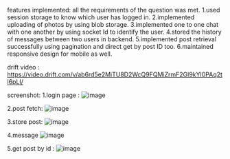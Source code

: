 features implemented:
all the requirements of the question was met.
1.used session storage to know which user has logged in.
2.implemented uploading of photos by using blob storage.
3.implemented one to one chat with one another by using socket Id to identify the user.
4.stored the history of messages  between two users in backend.
5.implemented post retrieval successfully using pagination and direct get by post ID too.
6.maintained responsive design for mobile as well.

drift video :
https://video.drift.com/v/ab6rd5e2MiTU8D2WcQ9FQMiZrmF2Gl9kYI0PAq2tl6pLI/

screenshot:
1.login page :
![image](https://github.com/Ankush-Rauniyar/kdu-coursework/assets/155981081/91444fe9-0ef7-403d-9553-53f2fc417892)

2.post fetch:
![image](https://github.com/Ankush-Rauniyar/kdu-coursework/assets/155981081/e621127c-e56f-4027-9783-296af40eeeba)

3.store post:
![image](https://github.com/Ankush-Rauniyar/kdu-coursework/assets/155981081/5fb81827-b879-4187-8283-3c99a20262b1)

4.message 
![image](https://github.com/Ankush-Rauniyar/kdu-coursework/assets/155981081/59094e32-fa68-409d-abbc-6846d6eeee90)

5.get post by id :
![image](https://github.com/Ankush-Rauniyar/kdu-coursework/assets/155981081/61d45842-242f-423b-8dd8-a125817d3a52)
